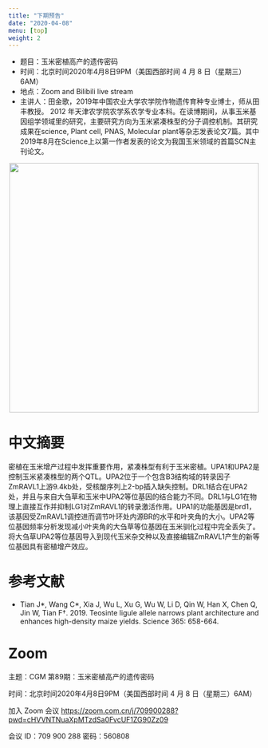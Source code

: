 ```yaml
---
title: "下期预告"
date: "2020-04-08"
menu: [top]
weight: 2
---
```


- 题目：玉米密植高产的遗传密码
- 时间：北京时间2020年4月8日9PM（美国西部时间 4 月 8 日（星期三）6AM）
- 地点：Zoom and Bilibili live stream
- 主讲人：田金歌，2019年中国农业大学农学院作物遗传育种专业博士，师从田丰教授。 2012 年天津农学院农学系农学专业本科。在读博期间，从事玉米基因组学领域里的研究，主要研究方向为玉米紧凑株型的分子调控机制。其研究成果在science, Plant cell, PNAS, Molecular plant等杂志发表论文7篇。其中2019年8月在Science上以第一作者发表的论文为我国玉米领域的首篇SCN主刊论文。

<div align="center">
<img src="https://i.loli.net/2020/04/04/6JqvyCPR3OuiKfY.jpg" height=500>
</div>

# 中文摘要

密植在玉米增产过程中发挥重要作用，紧凑株型有利于玉米密植。UPA1和UPA2是控制玉米紧凑株型的两个QTL。UPA2位于一个包含B3结构域的转录因子ZmRAVL1上游9.4kb处，受核酸序列上2-bp插入缺失控制。DRL1结合在UPA2处，并且与来自大刍草和玉米中UPA2等位基因的结合能力不同。DRL1与LG1在物理上直接互作并抑制LG1对ZmRAVL1的转录激活作用。UPA1的功能基因是brd1，该基因受ZmRAVL1调控进而调节叶环处内源BR的水平和叶夹角的大小。UPA2等位基因频率分析发现减小叶夹角的大刍草等位基因在玉米驯化过程中完全丢失了。将大刍草UPA2等位基因导入到现代玉米杂交种以及直接编辑ZmRAVL1产生的新等位基因具有密植增产效应。

# 参考文献

- Tian J*, Wang C*, Xia J, Wu L, Xu G, Wu W, Li D, Qin W, Han X, Chen Q, Jin W, Tian F†. 2019. Teosinte ligule allele narrows plant architecture and enhances high-density maize yields. Science 365: 658-664.

# Zoom

主题：CGM 第89期：玉米密植高产的遗传密码

时间：北京时间2020年4月8日9PM（美国西部时间 4 月 8 日（星期三）6AM）

加入 Zoom 会议
https://zoom.com.cn/j/709900288?pwd=cHVVNTNuaXpMTzdSa0FvcUF1ZG90Zz09

会议 ID：709 900 288  密码：560808

